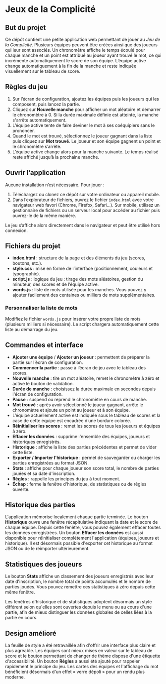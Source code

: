 # Jeux de la Complicité

## But du projet
Ce dépôt contient une petite application web permettant de jouer au *Jeu de la Complicité*. Plusieurs équipes peuvent être créées ainsi que des joueurs qui leur sont associés. Un chronomètre affiche le temps écoulé pour chaque manche et un point est attribué au joueur ayant trouvé le mot, ce qui incrémente automatiquement le score de son équipe. L’équipe active change automatiquement à la fin de la manche et reste indiquée visuellement sur le tableau de score.

## Règles du jeu
1. Sur l’écran de configuration, ajoutez les équipes puis les joueurs qui les composent, puis lancez la partie.
2. Cliquez sur **Nouvelle manche** pour afficher un mot aléatoire et démarrer le chronomètre à 0. Si la durée maximale définie est atteinte, la manche s'arrête automatiquement.
3. L’équipe active tente de faire deviner le mot à ses coéquipiers sans le prononcer.
4. Quand le mot est trouvé, sélectionnez le joueur gagnant dans la liste puis cliquez sur **Mot trouvé**. Le joueur et son équipe gagnent un point et le chronomètre s’arrête.
5. L’équipe active change alors pour la manche suivante. Le temps réalisé reste affiché jusqu’à la prochaine manche.

## Ouvrir l’application
Aucune installation n’est nécessaire. Pour jouer :
1. Téléchargez ou clonez ce dépôt sur votre ordinateur ou appareil mobile.
2. Dans l’explorateur de fichiers, ouvrez le fichier `index.html` avec votre navigateur web favori (Chrome, Firefox, Safari…). Sur mobile, utilisez un gestionnaire de fichiers ou un serveur local pour accéder au fichier puis ouvrez-le de la même manière.

Le jeu s’affiche alors directement dans le navigateur et peut être utilisé hors connexion.

## Fichiers du projet
- **index.html** : structure de la page et des éléments du jeu (scores, boutons, etc.).
- **style.css** : mise en forme de l’interface (positionnement, couleurs et typographie).
- **script.js** : logique du jeu : tirage des mots aléatoires, gestion du minuteur, des scores et de l’équipe active.
- **words.js** : liste de mots utilisée pour les manches. Vous pouvez y ajouter facilement des centaines ou milliers de mots supplémentaires.

### Personnaliser la liste de mots
Modifiez le fichier `words.js` pour insérer votre propre liste de mots (plusieurs milliers si nécessaire). Le script chargera automatiquement cette liste au démarrage du jeu.

## Commandes et interface
- **Ajouter une équipe** / **Ajouter un joueur** : permettent de préparer la partie sur l’écran de configuration.
- **Commencer la partie** : passe à l’écran de jeu avec le tableau des scores.
- **Nouvelle manche** : tire un mot aléatoire, remet le chronomètre à zéro et active le bouton de validation.
- **Durée de manche** : choisissez la durée maximale en secondes depuis l'écran de configuration.
- **Pause** : suspend ou reprend le chronomètre en cours de manche.
- **Mot trouvé** : après avoir sélectionné le joueur gagnant, arrête le chronomètre et ajoute un point au joueur et à son équipe.
- L’équipe actuellement active est indiquée sous le tableau de scores et la case de cette équipe est encadrée d’une bordure colorée.
- **Réinitialiser les scores** : remet les scores de tous les joueurs et équipes à zéro.
- **Effacer les données** : supprime l'ensemble des équipes, joueurs et historiques enregistrés.
- **Historique** : affiche la liste des parties précédentes et permet de vider cette liste.
- **Exporter / Importer l'historique** : permet de sauvegarder ou charger les parties enregistrées au format JSON.
- **Stats** : affiche pour chaque joueur son score total, le nombre de parties jouées et sa date d'inscription.
- **Règles** : rappelle les principes du jeu à tout moment.
- **Échap** : ferme la fenêtre d'historique, de statistiques ou de règles ouverte.

## Historique des parties
L'application mémorise localement chaque partie terminée. Le bouton **Historique** ouvre une fenêtre récapitulative indiquant la date et le score de chaque équipe. Depuis cette fenêtre, vous pouvez également effacer toutes les données enregistrées.
Un bouton **Effacer les données** est aussi disponible pour réinitialiser complètement l'application (équipes, joueurs et historique).
Il est désormais possible d'exporter cet historique au format JSON ou de le réimporter ultérieurement.

## Statistiques des joueurs
Le bouton **Stats** affiche un classement des joueurs enregistrés avec leur date d'inscription, le nombre total de points accumulés et le nombre de parties jouées. Vous pouvez remettre ces statistiques à zéro depuis cette même fenêtre.

Les fenêtres d'historique et de statistiques adoptent désormais un style différent selon qu'elles sont ouvertes depuis le menu ou au cours d'une partie, afin de mieux distinguer les données globales de celles liées à la partie en cours.

## Design amélioré
La feuille de style a été retravaillée afin d'offrir une interface plus claire et plus agréable. Les équipes sont mieux mises en valeur sur le tableau de score et le bouton permettant de changer de thème dispose d'une étiquette d'accessibilité.
Un bouton **Règles** a aussi été ajouté pour rappeler rapidement le principe du jeu.
Les cartes des équipes et l'affichage du mot bénéficient désormais d'un effet « verre dépoli » pour un rendu plus moderne.
